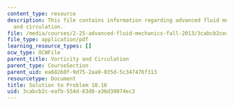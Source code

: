```yaml
---
content_type: resource
description: This file contains information regarding advanced fluid mechanics, vorticity
  and circulation.
file: /media/courses/2-25-advanced-fluid-mechanics-fall-2013/3cabcb2ceafb554d83d8a36d30074ec3_MIT2_25F13_Solution10.16.pdf
file_type: application/pdf
learning_resource_types: []
ocw_type: OCWFile
parent_title: Vorticity and Circulation
parent_type: CourseSection
parent_uid: ea68260f-9d75-2aa9-035d-5c347476f313
resourcetype: Document
title: Solution to Problem 10.16
uid: 3cabcb2c-eafb-554d-83d8-a36d30074ec3
---
```

